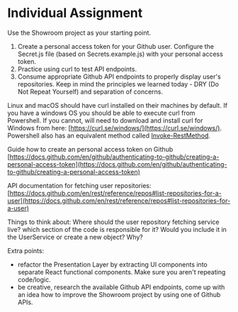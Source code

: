 # Individual Assignment

Use the Showroom project as your starting point.

1. Create a personal access token for your Github user. Configure the Secret.js
   file (based on Secrets.example.js) with your personal access token.
2. Practice using curl to test API endpoints.
3. Consume appropriate Github API endpoints to properly display user's
   repositories. Keep in mind the principles we learned today - DRY (Do Not Repeat Yourself)
   and separation of concerns.

Linux and macOS should have curl installed on their machines by default.
If you have a windows OS you should be able to execute curl from Powershell.
If you cannot, will need to download and install curl for Windows from here:
[https://curl.se/windows/](https://curl.se/windows/). Powershell also has an
equivalent method called [Invoke-RestMethod](https://docs.microsoft.com/en-us/powershell/module/microsoft.powershell.utility/invoke-restmethod?view=powershell-7.1).

Guide how to create an personal access token on Github [https://docs.github.com/en/github/authenticating-to-github/creating-a-personal-access-token](https://docs.github.com/en/github/authenticating-to-github/creating-a-personal-access-token)

API documentation for fetching user repositories:
[https://docs.github.com/en/rest/reference/repos#list-repositories-for-a-user](https://docs.github.com/en/rest/reference/repos#list-repositories-for-a-user)

Things to think about:
Where should the user repository fetching service live? which section of the code is responsible for it? Would you include it in the UserService or create a new object? Why?

Extra points:

- refactor the Presentation Layer by extracting UI components into separate React
  functional components. Make sure you aren't repeating code/logic.
- be creative, research the available Github API endpoints, come up with an
  idea how to improve the Showroom project by using one of Github APIs.
